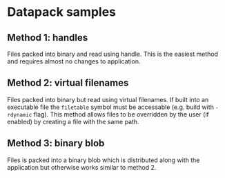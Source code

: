 # Datapack samples

## Method 1: handles

Files packed into binary and read using handle. This is the easiest method and requires almost no changes to application.

## Method 2: virtual filenames

Files packed into binary but read using virtual filenames. If built into an executable file the `filetable` symbol must be accessable (e.g. build with `-rdynamic` flag). This method allows files to be overridden by the user (if enabled) by creating a file with the same path.

## Method 3: binary blob

Files is packed into a binary blob which is distributed along with the application but otherwise works similar to method 2.
